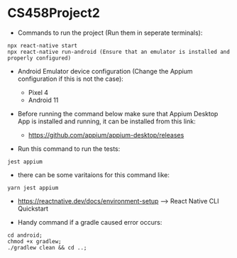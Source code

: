 # CS458Project2

* Commands to run the project (Run them in seperate terminals):
```
npx react-native start
npx react-native run-android (Ensure that an emulator is installed and properly configured)
```

* Android Emulator device configuration (Change the Appium configuration if this is not the case):
  - Pixel 4
  - Android 11

* Before running the command below make sure that Appium Desktop App is installed and running, it can be installed from this link:

  - https://github.com/appium/appium-desktop/releases

* Run this command to run the tests:
```
jest appium
```

* there can be some varitaions for this command like:
```
yarn jest appium
```

* https://reactnative.dev/docs/environment-setup --> React Native CLI Quickstart

* Handy command if a gradle caused error occurs:

```
cd android;
chmod +x gradlew;
./gradlew clean && cd ..;
```
